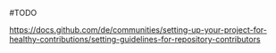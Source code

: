 #TODO

https://docs.github.com/de/communities/setting-up-your-project-for-healthy-contributions/setting-guidelines-for-repository-contributors